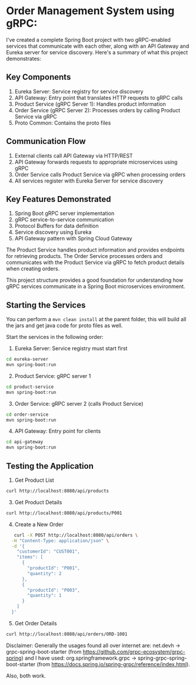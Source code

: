 # Order Management System using gRPC:

I've created a complete Spring Boot project with two gRPC-enabled services that communicate with each other, along with an API Gateway and Eureka server for service discovery. 
Here's a summary of what this project demonstrates:

## Key Components

1. Eureka Server: Service registry for service discovery
2. API Gateway: Entry point that translates HTTP requests to gRPC calls
3. Product Service (gRPC Server 1): Handles product information
4. Order Service (gRPC Server 2): Processes orders by calling Product Service via gRPC
5. Proto Common: Contains the proto files

## Communication Flow

1. External clients call API Gateway via HTTP/REST
2. API Gateway forwards requests to appropriate microservices using gRPC
3. Order Service calls Product Service via gRPC when processing orders
4. All services register with Eureka Server for service discovery

## Key Features Demonstrated

1. Spring Boot gRPC server implementation
2. gRPC service-to-service communication
3. Protocol Buffers for data definition
4. Service discovery using Eureka
5. API Gateway pattern with Spring Cloud Gateway

The Product Service handles product information and provides endpoints for retrieving products. The Order Service processes orders and communicates with the Product Service via gRPC to fetch product details when creating orders.

This project structure provides a good foundation for understanding how gRPC services communicate in a Spring Boot microservices environment.

## Starting the Services
You can perform a ```mvn clean install``` at the parent folder, this will build all the jars and get java code for proto files as well.

Start the services in the following order:

1. Eureka Server: Service registry must start first
```bash
cd eureka-server
mvn spring-boot:run
```
2. Product Service: gRPC server 1
```bash
cd product-service
mvn spring-boot:run
```
3. Order Service: gRPC server 2 (calls Product Service)
```bash
cd order-service
mvn spring-boot:run
```
4. API Gateway: Entry point for clients
```bash
cd api-gateway
mvn spring-boot:run
```

## Testing the Application
1. Get Product List
```bash
curl http://localhost:8080/api/products
```
3. Get Product Details
```bash    
curl http://localhost:8080/api/products/P001
```
4. Create a New Order
```bash
   curl -X POST http://localhost:8080/api/orders \
  -H "Content-Type: application/json" \
  -d '{
    "customerId": "CUST001",
    "items": [
      {
        "productId": "P001",
        "quantity": 2
      },
      {
        "productId": "P003",
        "quantity": 1
      }
    ]
  }'
```
5. Get Order Details
```bash
curl http://localhost:8080/api/orders/ORD-1001
```

Disclaimer: 
Generally the usages found all over internet are: net.devh -> grpc-spring-boot-starter (from https://github.com/grpc-ecosystem/grpc-spring)
and I have used: org.springframework.grpc -> spring-grpc-spring-boot-starter (from https://docs.spring.io/spring-grpc/reference/index.html).

Also, both work.

